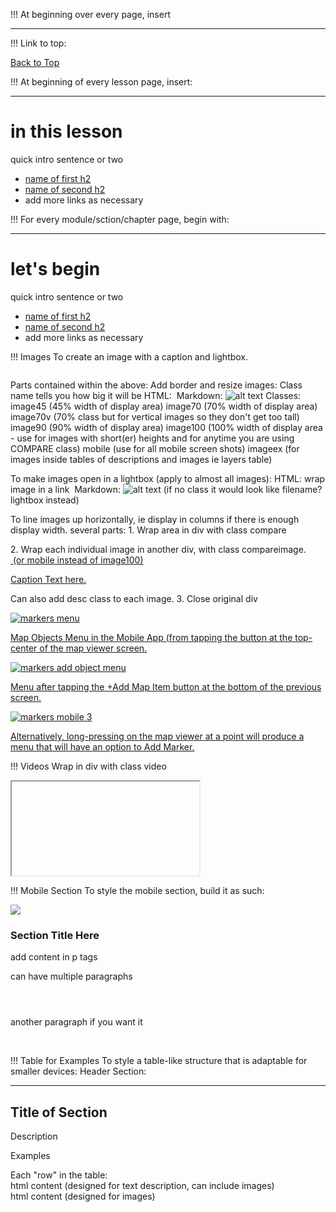 <!-- This document describes how to format pages for proper styling. -->

!!! At beginning over every page, insert
	<a name="top"></a>
	<hr class="hrfade">

!!! Link to top:
	<p class="top"><a href="#top">Back to Top</a></p>

!!! At beginning of every lesson page, insert:
	<a name="top"></a>
	<!-- To add a link back to the top use <p class="top"><a href="#top">Back to Top</a></p> -->
	<hr class="hrfade">
	<div class="inthislesson">
		<div class="innerborder">
		<h1>in this lesson</h1>
		<!-- keep above title all lower case -->
		<p>quick intro sentence or two</p>
		<ul>
			<li><a href="#anchorname"> name of first h2</a></li>
			<li><a href="#anchorname2"> name of second h2</a></li>
			<!-- at the anchor point later in page, add <a name="anchorname"></a> -->
			<li>add more links as necessary</li>
		</ul>
		</div>
	</div>

!!! For every module/sction/chapter page, begin with:
	<a name="top"></a>
	<hr class="hrfade">
	<div class="inthislesson">
		<div class="innerborder">
		<h1>let's begin</h1>
		<!-- keep above title all lower case -->
		<p>quick intro sentence or two</p>
		<ul>
			<li><a href="#anchorname"> name of first h2</a></li>
			<li><a href="#anchorname2"> name of second h2</a></li>
			<!-- at the anchor point later in page, add <a name="anchorname"></a> -->
			<li>add more links as necessary</li>
		</ul>
		</div>
	</div>


!!! Images
	To create an image with a caption and lightbox.
<!-- For the caption to work, you have to have the whole image inside a div. If you already have a div for another purpose (ie compareimage) then that will do fine. Free standing images just need a plain div with no class. -->
<div>
	<a rel="lightbox" href="">
		<img src="" alt="" class="">
		<div class="desc">
			<p class="caption">
			</p>
		</div>
	</a>
</div>

Parts contained within the above:
	Add border and resize images:
		Class name tells you how big it will be
		HTML: <img src="same file reference" alt="" class="fill in class name here">
		Markdown: ![alt text](filename?class=whatever&class=secondwhatever)
		<!-- which class you choose usually depends on relative height of image. if the image is relatively tall, use a smaller class. if image is landscape orientation, use 90 or 100. Use 45 for images that are still clear when small and are secondary importance. -->
		Classes:	image45 (45% width of display area)
					image70 (70% width of display area)
					image70v (70% class but for vertical images so they don't get too tall)
					image90 (90% width of display area)
					image100 (100% width of display area - use for images with short(er) heights and for anytime you are using COMPARE class)
					mobile (use for all mobile screen shots)
					imageex (for images inside tables of descriptions and images ie layers table)

To make images open in a lightbox (apply to almost all images):
		HTML: wrap image in a link 
<a rel="lightbox" href="file reference"><img src="same file reference" alt="" class=""></a>
		Markdown: ![alt text](filename?class=imageXX&lightbox)
		(if no class it would look like filename?lightbox instead)


To line images up horizontally, ie display in columns if there is enough display width. several parts:
		1. Wrap area in div with class compare
			<div class="compare">
		2. Wrap each individual image in another div, with class compareimage.
			<div class="compareimage">
				<a rel="lightbox" href="file reference">
					<img src="same file reference" alt="" class="compareimage,image100"> (or mobile instead of image100)
					<div class="desc">
						<p class="caption">Caption Text here.</p>
					</div>
				</a>
			</div>
				Can also add desc class to each image.
		3. Close original div
			</div>



<!-- Full example of a compare image section using mobile images. This will allow images to display next to each other if there is enough space, they will all open in lightbox, and they have captions. This would go inside of a  mobile callout section-->
<p class="pcollase">
	<!-- if you have a paragraph right above the images, add the pcollapse class to the paragraph to reduce the space below it.  -->
<div class="compare">
  <div class="compareimage">
    <a rel="lightbox" href="/user/pages/all_users/04. objects/01. markers/objects_markers_mobile_01.png">
      <img src="/user/pages/all_users/04. objects/01. markers/objects_markers_mobile_01.png" alt="markers menu" class="mobile">
      <div class="desc"><p class="caption">Map Objects Menu in the Mobile App (from tapping the button at the top-center of the map viewer screen.</p></div>
    </a>
  </div>
  <div class="compareimage">
    <a rel="lightbox" href="/user/pages/all_users/04. objects/01. markers/objects_markers_mobile_02.png">
      <img src="/user/pages/all_users/04. objects/01. markers/objects_markers_mobile_02.png" alt="markers add object menu"  class="mobile">
      <div class="desc"><p class="caption">Menu after tapping the +Add Map Item button at the bottom of the previous screen.</p></div>
    </a>
  </div>
  <div class="compareimage">
    <a rel="lightbox" href="/user/pages/all_users/04. objects/01. markers/objects_markers_mobile_03.png">
      <img src="/user/pages/all_users/04. objects/01. markers/objects_markers_mobile_03.png" alt="markers mobile 3"  class="mobile">
      <div class="desc"><p class="caption">Alternatively, long-pressing on the map viewer at a point will produce a menu that will have an option to Add Marker.</p></div>
    </a>
  </div>
</div>
<!-- end example -->

!!! Videos
	Wrap in div with class video
	<!-- just add source link -->
		<div class="video">
			<div class="iframe">
				<iframe class="iframe" src="" allow="accelerometer; autoplay; clipboard-write; encrypted-media; gyroscope; picture-in-picture" allowfullscreen>
				</iframe>
			</div>
		</div>


!!! Mobile Section
	To style the mobile section, build it as such:
	<div class="mobile">
		<div class="mobilecalloutimg">
        	<img src="/user/pages/all_users/MOBILE_header.png">
		</div>
		<h3>Section Title Here</h3>
		<p> add content in p tags</p>
		<p>can have multiple paragraphs</p>
	<!-- if you have screen shots to add use this (example is for 3 images, thus uses class="compareimage3" instead of class="compareimage" as you would for 2 images) --> 
		<div class="compare">
	      <div class="compareimage3"><a rel="lightbox" href=""><img src="relative link" alt="" class="mobile"><div class="desc"><p class="caption"></p></div></a></div>
	      <div class="compareimage3"><a rel="lightbox" href=""><img src="next relative link" alt="" class="mobile"><div class="desc"><p class="caption"></p></div></a></div>
	      <div class="compareimage3"><a rel="lightbox" href=""><img src=" nextrelative link" alt="" class="mobile"><div class="desc"><p class="caption"></p></div></a></div>
	<!-- end of image section -->
		</div> 
		<p>another paragraph if you want it</p>  
	</div>
<!-- end of mobile section -->

!!! Table for Examples
	To style a table-like structure that is adaptable for smaller devices:
	Header Section:
		<hr class="hrfade">
		<!-- internal link target here -->
		    <h2>Title of Section</h2>
		<div class="tablehead">
			<div class="thl">
				<p>Description</p>
			</div>
			<div class="thr">
				<p>Examples</p>
			</div>
		</div>
	Each "row" in the table:
	<div class="descriptionarea">
		<div class="col-1">
			html content (designed for text description, can include images)
		</div>
		<div class="col-2">
			html content (designed for images)
		</div>
	</div>


